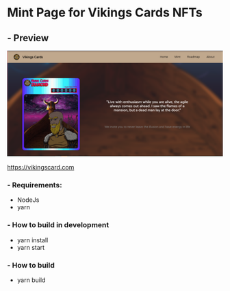 # Mint Page for Vikings Cards NFTs

## - Preview 

![alt text]( https://github.com/VikingsCards/vikings-cards-nfts/blob/master/src/Assets/Images/preview.png)

https://vikingscard.com

### - Requirements:

- NodeJs
- yarn

### - How to build in development

- yarn install
- yarn start

### - How to build 

- yarn build

